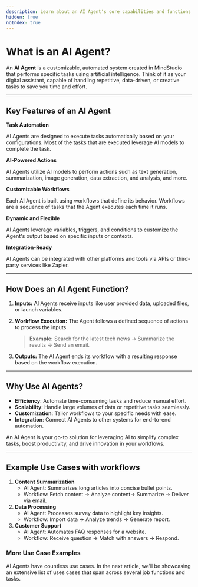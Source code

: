 ```yaml
---
description: Learn about an AI Agent's core capabilities and functions.
hidden: true
noIndex: true
---
```


# What is an AI Agent?

An **AI Agent** is a customizable, automated system created in MindStudio that performs specific tasks using artificial intelligence. Think of it as your digital assistant, capable of handling repetitive, data-driven, or creative tasks to save you time and effort.

***

## **Key Features of an AI Agent**

**Task Automation**

AI Agents are designed to execute tasks automatically based on your configurations. Most of the tasks that are executed leverage AI models to complete the task.

**AI-Powered Actions**

AI Agents utilize AI models to perform actions such as text generation, summarization, image generation, data extraction, and analysis, and more.

**Customizable Workflows**

Each AI Agent is built using workflows that define its behavior. Workflows are a sequence of tasks that the Agent executes each time it runs.

**Dynamic and Flexible**

AI Agents leverage variables, triggers, and conditions to customize the Agent's output based on specific inputs or contexts.

**Integration-Ready**

AI Agents can be integrated with other platforms and tools via APIs or third-party services like Zapier.

***

## **How Does an AI** Agent **Function?**

1. **Inputs:** AI Agents receive inputs like user provided data, uploaded files, or launch variables.
2.  **Workflow Execution:** The Agent follows a defined sequence of actions to process the inputs.

    > **Example:** Search for the latest tech news → Summarize the results → Send an email.
3. **Outputs:** The AI Agent ends its workflow with a resulting response based on the workflow execution.

***

## **Why Use AI** Agent&#x73;**?**

* **Efficiency**: Automate time-consuming tasks and reduce manual effort.
* **Scalability**: Handle large volumes of data or repetitive tasks seamlessly.
* **Customization**: Tailor workflows to your specific needs with ease.
* **Integration**: Connect AI Agents to other systems for end-to-end automation.

An AI Agent is your go-to solution for leveraging AI to simplify complex tasks, boost productivity, and drive innovation in your workflows.

***

## **Example Use Cases with workflows**

1. **Content Summarization**
   * AI Agent: Summarizes long articles into concise bullet points.
   * Workflow: Fetch content → Analyze content→ Summarize → Deliver via email.
2. **Data Processing**
   * AI Agent: Processes survey data to highlight key insights.
   * Workflow: Import data → Analyze trends → Generate report.
3. **Customer Support**
   * AI Agent: Automates FAQ responses for a website.
   * Workflow: Receive question → Match with answers → Respond.

### More Use Case Examples

AI Agents have countless use cases. In the next article, we’ll be showcasing an extensive list of uses cases that span across several job functions and tasks.
